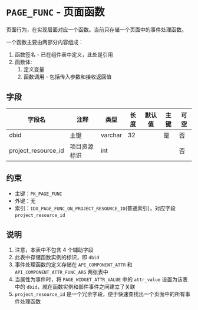 # `PAGE_FUNC` - 页面函数

页面行为，在实现层面对应一个函数。当前只存储一个页面中的事件处理函数。

一个函数主要由两部分内容组成：

1. 函数签名 - 已在组件表中定义，此处是引用
2. 函数体:
   1. 定义变量
   2. 函数调用 - 包括传入参数和接收返回值

## 字段

| 字段名              | 注释         | 类型    | 长度 | 默认值 | 主键 | 可空 |
| ------------------- | ------------ | ------- | ---- | ------ | ---- | ---- |
| dbid                | 主键         | varchar | 32   |        | 是   | 否   |
| project_resource_id | 项目资源标识 | int     |      |        |      | 否   |

## 约束

* 主键：`PK_PAGE_FUNC`
* 外键：无
* 索引：`IDX_PAGE_FUNC_ON_PROJECT_RESOURCE_ID`(普通索引)，对应字段 `project_resource_id`

## 说明

1. 注意，本表中不包含 4 个辅助字段
2. 此表中存储函数实例的标识，即 `dbid`
3. 事件处理函数的定义存储在 `API_COMPONENT_ATTR` 和 `API_COMPONENT_ATTR_FUNC_ARG` 两张表中
4. 当属性为事件时，将 `PAGE_WIDGET_ATTR_VALUE` 中的 `attr_value` 设置为该表中的 `dbid`，就在函数实例和部件事件之间建立了关联
5. `project_resource_id` 是一个冗余字段，便于快速查找出一个页面中的所有事件处理函数
